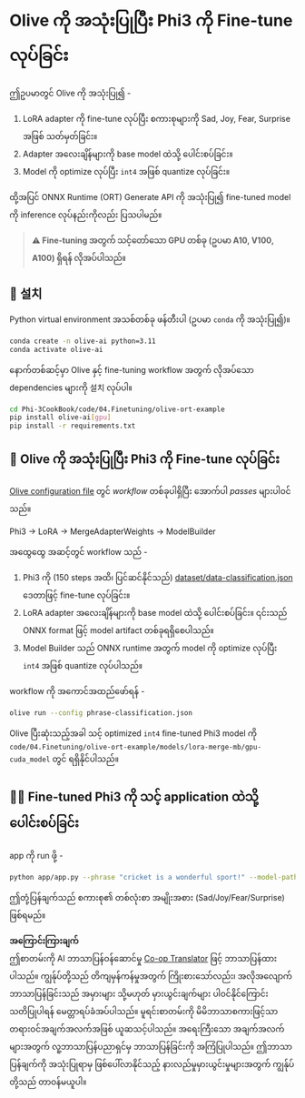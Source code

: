 <!--
CO_OP_TRANSLATOR_METADATA:
{
  "original_hash": "4164123a700fecd535d850f09506d72a",
  "translation_date": "2025-07-16T16:28:59+00:00",
  "source_file": "code/04.Finetuning/olive-ort-example/README.md",
  "language_code": "my"
}
-->
# Olive ကို အသုံးပြုပြီး Phi3 ကို Fine-tune လုပ်ခြင်း

ဤဥပမာတွင် Olive ကို အသုံးပြု၍ -

1. LoRA adapter ကို fine-tune လုပ်ပြီး စကားစုများကို Sad, Joy, Fear, Surprise အဖြစ် သတ်မှတ်ခြင်း။
1. Adapter အလေးချိန်များကို base model ထဲသို့ ပေါင်းစပ်ခြင်း။
1. Model ကို optimize လုပ်ပြီး `int4` အဖြစ် quantize လုပ်ခြင်း။

ထို့အပြင် ONNX Runtime (ORT) Generate API ကို အသုံးပြု၍ fine-tuned model ကို inference လုပ်နည်းကိုလည်း ပြသပါမည်။

> **⚠️ Fine-tuning အတွက် သင့်တော်သော GPU တစ်ခု (ဥပမာ A10, V100, A100) ရှိရန် လိုအပ်ပါသည်။**

## 💾 설치

Python virtual environment အသစ်တစ်ခု ဖန်တီးပါ (ဥပမာ `conda` ကို အသုံးပြု၍)။

```bash
conda create -n olive-ai python=3.11
conda activate olive-ai
```

နောက်တစ်ဆင့်မှာ Olive နှင့် fine-tuning workflow အတွက် လိုအပ်သော dependencies များကို 설치 လုပ်ပါ။

```bash
cd Phi-3CookBook/code/04.Finetuning/olive-ort-example
pip install olive-ai[gpu]
pip install -r requirements.txt
```

## 🧪 Olive ကို အသုံးပြုပြီး Phi3 ကို Fine-tune လုပ်ခြင်း
[Olive configuration file](../../../../../code/04.Finetuning/olive-ort-example/phrase-classification.json) တွင် *workflow* တစ်ခုပါရှိပြီး အောက်ပါ *passes* များပါဝင်သည်။

Phi3 -> LoRA -> MergeAdapterWeights -> ModelBuilder

အထွေထွေ အဆင့်တွင် workflow သည် -

1. Phi3 ကို (150 steps အထိ၊ ပြင်ဆင်နိုင်သည်) [dataset/data-classification.json](../../../../../code/04.Finetuning/olive-ort-example/dataset/dataset-classification.json) ဒေတာဖြင့် fine-tune လုပ်ခြင်း။
1. LoRA adapter အလေးချိန်များကို base model ထဲသို့ ပေါင်းစပ်ခြင်း။ ၎င်းသည် ONNX format ဖြင့် model artifact တစ်ခုရရှိစေပါသည်။
1. Model Builder သည် ONNX runtime အတွက် model ကို optimize လုပ်ပြီး `int4` အဖြစ် quantize လုပ်ပါသည်။

workflow ကို အကောင်အထည်ဖော်ရန် -

```bash
olive run --config phrase-classification.json
```

Olive ပြီးဆုံးသည့်အခါ သင့် optimized `int4` fine-tuned Phi3 model ကို `code/04.Finetuning/olive-ort-example/models/lora-merge-mb/gpu-cuda_model` တွင် ရရှိနိုင်ပါသည်။

## 🧑‍💻 Fine-tuned Phi3 ကို သင့် application ထဲသို့ ပေါင်းစပ်ခြင်း

app ကို run ဖို့ -

```bash
python app/app.py --phrase "cricket is a wonderful sport!" --model-path models/lora-merge-mb/gpu-cuda_model
```

ဤတုံ့ပြန်ချက်သည် စကားစု၏ တစ်လုံးစာ အမျိုးအစား (Sad/Joy/Fear/Surprise) ဖြစ်ရမည်။

**အကြောင်းကြားချက်**  
ဤစာတမ်းကို AI ဘာသာပြန်ဝန်ဆောင်မှု [Co-op Translator](https://github.com/Azure/co-op-translator) ဖြင့် ဘာသာပြန်ထားပါသည်။ ကျွန်ုပ်တို့သည် တိကျမှန်ကန်မှုအတွက် ကြိုးစားသော်လည်း၊ အလိုအလျောက် ဘာသာပြန်ခြင်းသည် အမှားများ သို့မဟုတ် မှားယွင်းချက်များ ပါဝင်နိုင်ကြောင်း သတိပြုပါရန် မေတ္တာရပ်ခံအပ်ပါသည်။ မူရင်းစာတမ်းကို မိမိဘာသာစကားဖြင့်သာ တရားဝင်အချက်အလက်အဖြစ် ယူဆသင့်ပါသည်။ အရေးကြီးသော အချက်အလက်များအတွက် လူ့ဘာသာပြန်ပညာရှင်မှ ဘာသာပြန်ခြင်းကို အကြံပြုပါသည်။ ဤဘာသာပြန်ချက်ကို အသုံးပြုရာမှ ဖြစ်ပေါ်လာနိုင်သည့် နားလည်မှုမှားယွင်းမှုများအတွက် ကျွန်ုပ်တို့သည် တာဝန်မယူပါ။